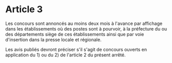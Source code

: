 # Article 3

Les concours sont annoncés au moins deux mois à l'avance par affichage dans les établissements où des postes sont à pourvoir, à la préfecture du ou des départements siège de ces établissements ainsi que par voie d'insertion dans la presse locale et régionale.

Les avis publiés devront préciser s'il s'agit de concours ouverts en application du 1) ou du 2) de l'article 2 du présent arrêté.
